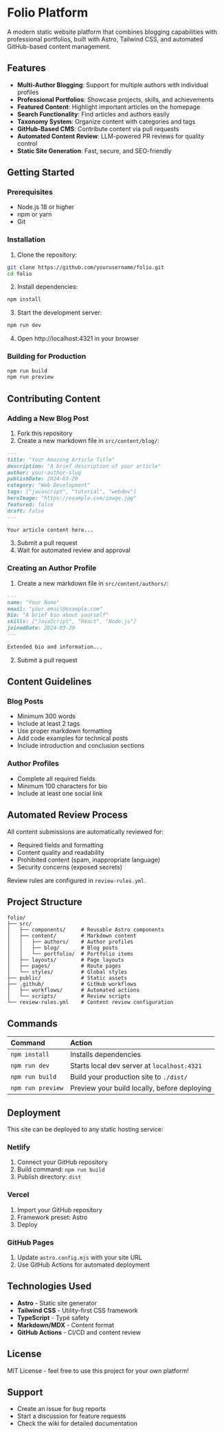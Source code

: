 # Folio Platform

A modern static website platform that combines blogging capabilities with professional portfolios, built with Astro, Tailwind CSS, and automated GitHub-based content management.

## Features

- **Multi-Author Blogging**: Support for multiple authors with individual profiles
- **Professional Portfolios**: Showcase projects, skills, and achievements
- **Featured Content**: Highlight important articles on the homepage
- **Search Functionality**: Find articles and authors easily
- **Taxonomy System**: Organize content with categories and tags
- **GitHub-Based CMS**: Contribute content via pull requests
- **Automated Content Review**: LLM-powered PR reviews for quality control
- **Static Site Generation**: Fast, secure, and SEO-friendly

## Getting Started

### Prerequisites

- Node.js 18 or higher
- npm or yarn
- Git

### Installation

1. Clone the repository:
```bash
git clone https://github.com/yourusername/folio.git
cd folio
```

2. Install dependencies:
```bash
npm install
```

3. Start the development server:
```bash
npm run dev
```

4. Open http://localhost:4321 in your browser

### Building for Production

```bash
npm run build
npm run preview
```

## Contributing Content

### Adding a New Blog Post

1. Fork this repository
2. Create a new markdown file in `src/content/blog/`:
```markdown
---
title: "Your Amazing Article Title"
description: "A brief description of your article"
author: your-author-slug
publishDate: 2024-03-20
category: "Web Development"
tags: ["javascript", "tutorial", "webdev"]
heroImage: "https://example.com/image.jpg"
featured: false
draft: false
---

Your article content here...
```

3. Submit a pull request
4. Wait for automated review and approval

### Creating an Author Profile

1. Create a new markdown file in `src/content/authors/`:
```markdown
---
name: "Your Name"
email: "your.email@example.com"
bio: "A brief bio about yourself"
skills: ["JavaScript", "React", "Node.js"]
joinedDate: 2024-03-20
---

Extended bio and information...
```

2. Submit a pull request

## Content Guidelines

### Blog Posts
- Minimum 300 words
- Include at least 2 tags
- Use proper markdown formatting
- Add code examples for technical posts
- Include introduction and conclusion sections

### Author Profiles
- Complete all required fields
- Minimum 100 characters for bio
- Include at least one social link

## Automated Review Process

All content submissions are automatically reviewed for:
- Required fields and formatting
- Content quality and readability
- Prohibited content (spam, inappropriate language)
- Security concerns (exposed secrets)

Review rules are configured in `review-rules.yml`.

## Project Structure

```
folio/
├── src/
│   ├── components/     # Reusable Astro components
│   ├── content/        # Markdown content
│   │   ├── authors/    # Author profiles
│   │   ├── blog/       # Blog posts
│   │   └── portfolio/  # Portfolio items
│   ├── layouts/        # Page layouts
│   ├── pages/          # Route pages
│   └── styles/         # Global styles
├── public/             # Static assets
├── .github/            # GitHub workflows
│   ├── workflows/      # Automated actions
│   └── scripts/        # Review scripts
└── review-rules.yml    # Content review configuration
```

## Commands

| Command                   | Action                                           |
| :------------------------ | :----------------------------------------------- |
| `npm install`             | Installs dependencies                            |
| `npm run dev`             | Starts local dev server at `localhost:4321`      |
| `npm run build`           | Build your production site to `./dist/`          |
| `npm run preview`         | Preview your build locally, before deploying     |

## Deployment

This site can be deployed to any static hosting service:

### Netlify
1. Connect your GitHub repository
2. Build command: `npm run build`
3. Publish directory: `dist`

### Vercel
1. Import your GitHub repository
2. Framework preset: Astro
3. Deploy

### GitHub Pages
1. Update `astro.config.mjs` with your site URL
2. Use GitHub Actions for automated deployment

## Technologies Used

- **Astro** - Static site generator
- **Tailwind CSS** - Utility-first CSS framework
- **TypeScript** - Type safety
- **Markdown/MDX** - Content format
- **GitHub Actions** - CI/CD and content review

## License

MIT License - feel free to use this project for your own platform!

## Support

- Create an issue for bug reports
- Start a discussion for feature requests
- Check the wiki for detailed documentation
